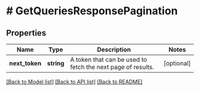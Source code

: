 # # GetQueriesResponsePagination

## Properties

Name | Type | Description | Notes
------------ | ------------- | ------------- | -------------
**next_token** | **string** | A token that can be used to fetch the next page of results. | [optional]

[[Back to Model list]](../../README.md#models) [[Back to API list]](../../README.md#endpoints) [[Back to README]](../../README.md)

